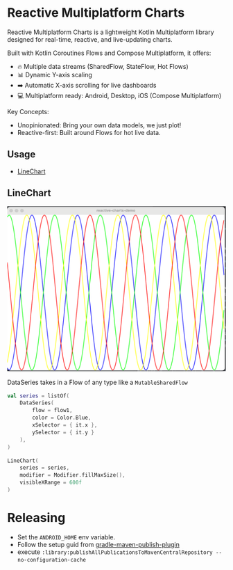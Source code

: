 # Reactive Multiplatform Charts

Reactive Multiplatform Charts is a lightweight Kotlin Multiplatform library designed for real-time, reactive, and live-updating charts.

Built with Kotlin Coroutines Flows and Compose Multiplatform, it offers:
- 🔥 Multiple data streams (SharedFlow, StateFlow, Hot Flows)
- 📊 Dynamic Y-axis scaling
- ➡️ Automatic X-axis scrolling for live dashboards
- 💻 Multiplatform ready: Android, Desktop, iOS (Compose Multiplatform)

Key Concepts:
- Unopinionated: Bring your own data models, we just plot!
- Reactive-first: Built around Flows for hot live data.

## Usage
- [LineChart](#linechart)


## LineChart
![Line chart](/assets/LineChartDemo.png)

DataSeries takes in a Flow of any type like a `MutableSharedFlow`
```kotlin
val series = listOf(
    DataSeries(
        flow = flow1,
        color = Color.Blue,
        xSelector = { it.x },
        ySelector = { it.y }
    ),
)
```


```kotlin
LineChart(
    series = series,
    modifier = Modifier.fillMaxSize(),
    visibleXRange = 600f
)
```

# Releasing

- Set the `ANDROID_HOME` env variable.
- Follow the setup guid from [gradle-maven-publish-plugin](https://vanniktech.github.io/gradle-maven-publish-plugin/central/#secrets)
- execute `:library:publishAllPublicationsToMavenCentralRepository --no-configuration-cache`

